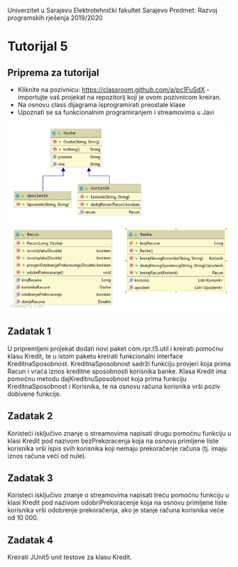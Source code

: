 Univerzitet u Sarajevu
Elektrotehnički fakultet Sarajevo
Predmet: Razvoj programskih rješenja 2019/2020

# Tutorijal 5
## Priprema za tutorijal
* Kliknite na pozivnicu: https://classroom.github.com/a/pc1FuSdX - importujte vaš projekat na repozitorij koji je ovom pozivnicom kreiran.
* Na osnovu class dijagrama isprogramirati preostale klase
* Upoznati se sa funkcionalnim programiranjem i streamovima u Javi

![Class dijagram](/class_diagram.png?raw=true "Class dijagram")

## Zadatak 1
U pripremljeni projekat dodati novi paket com.rpr.t5.util i kreirati pomoćnu klasu Kredit, te u istom paketu kreirati funkcionalni interface KreditnaSposobnost.
KreditnaSposobnost sadrži funkciju provjeri koja prima Racun i vraća iznos kreditne sposobnosti korisnika banke.
Klasa Kredit ima pomoćnu metodu dajKreditnuSposobnost koja prima funkciju KreditnaSposobnost i Korisnika, te na osnovu računa korisnika vrši poziv dobivene funkcije.
## Zadatak 2
Koristeći isključivo znanje o streamovima napisati drugu pomoćnu funkciju u klasi Kredit pod nazivom bezPrekoracenja koja na osnovu primljene liste korisnika vrši ispis svih korisnika koji nemaju prekoračenje računa (tj. imaju iznos računa veći od nule).
## Zadatak 3
Koristeći isključivo znanje o streamovima napisati treću pomoćnu funkciju u klasi Kredit pod nazivom odobriPrekoracenje koja na osnovu primljene liste korisnika vrši odobrenje prekoračenja, ako je stanje računa korisnika veće od 10 000.
## Zadatak 4
Kreirati JUnit5 unit testove za klasu Kredit. 
